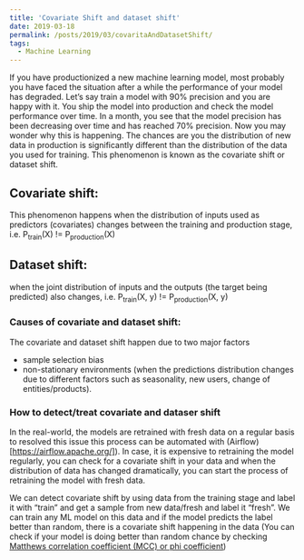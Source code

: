 ```yaml
---
title: 'Covariate Shift and dataset shift'
date: 2019-03-18
permalink: /posts/2019/03/covaritaAndDatasetShift/
tags:
  - Machine Learning
---
```


If you have productionized a new machine learning model, most probably you have faced the situation after a while the performance of your model has degraded. Let’s say train a model with 90% precision and you are happy with it. You ship the model into production and check the model performance over time. In a month, you see that the model precision has been decreasing over time and has reached 70% precision. Now you may wonder why this is happening. The chances are you the distribution of new data in production is significantly different than the distribution of the data you used for training. This phenomenon is known as the covariate shift or dataset shift.

## Covariate shift: 
This phenomenon happens when the distribution of inputs used as predictors (covariates) changes between the training and production stage, i.e. P<sub>train</sub>(X) != P<sub>production</sub>(X)

## Dataset shift: 
when the joint distribution of inputs and the outputs (the target being predicted) also changes, i.e. P<sub>train</sub>(X, y) != P<sub>production</sub>(X, y)



### Causes of covariate and dataset shift: 
The covariate and dataset shift happen due to two major factors 
- sample selection bias 
- non-stationary environments (when the predictions distribution changes due to different factors such as seasonality, new users, change of entities/products).

### How to detect/treat covariate and dataser shift
In the real-world, the models are retrained with fresh data on a regular basis to resolved this issue this process can be automated with (Airflow) [https://airflow.apache.org/]).
In case, it is expensive to retraining the model regularly, you can check for a covariate shift in your data and when the distribution of data has changed dramatically, you can start the process of retraining the model with fresh data. 

We can detect covariate shift by using data from the training stage and label it with “train” and get a sample from new data/fresh and label it “fresh”. We can train any ML model on this data and if the model predicts the label better than random, there is a covariate shift happening in the data (You can check if your model is doing better than random chance by checking [Matthews correlation coefficient (MCC) or phi coefficient](https://en.wikipedia.org/wiki/Matthews_correlation_coefficient))

